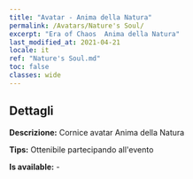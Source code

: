 ```yaml
---
title: "Avatar - Anima della Natura"
permalink: /Avatars/Nature's Soul/
excerpt: "Era of Chaos  Anima della Natura"
last_modified_at: 2021-04-21
locale: it
ref: "Nature's Soul.md"
toc: false
classes: wide
---
```

## Dettagli

 **Descrizione:** Cornice avatar Anima della Natura 

 **Tips:** Ottenibile partecipando all'evento 

 **Is available:**  - 

